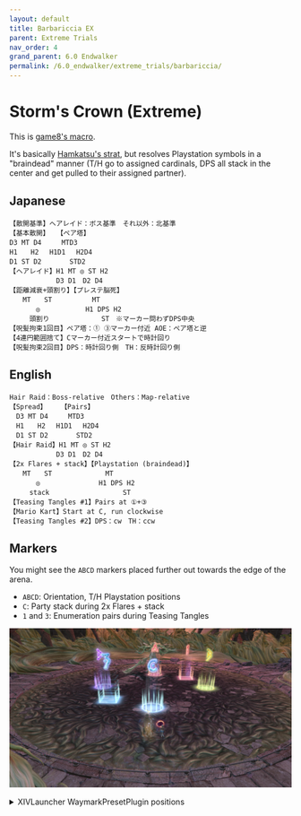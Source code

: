 ```yaml
---
layout: default
title: Barbariccia EX
parent: Extreme Trials
nav_order: 4
grand_parent: 6.0 Endwalker
permalink: /6.0_endwalker/extreme_trials/barbariccia/
---
```


# Storm's Crown (Extreme)

This is [game8's macro](https://game8.jp/ff14/477950).

It's basically [Hamkatsu's strat](https://youtu.be/e-w4nFwWw-8), but resolves Playstation symbols in a "braindead" manner (T/H go to assigned cardinals, DPS all stack in the center and get pulled to their assigned partner). 

## Japanese
```
【散開基準】ヘアレイド：ボス基準　それ以外：北基準
【基本散開】　 【ペア塔】
D3 MT D4　　　MTD3
H1　　H2　 H1D1　 H2D4
D1 ST D2　 　　 STD2
【ヘアレイド】H1 MT ◎ ST H2
　　　　　　　D3 D1　D2 D4
【距離減衰+頭割り】【プレステ脳死】
　　MT　　ST　　　　　　MT
　　　　◎ 　 　 　　　H1 DPS H2
　　　頭割り 　 　 　　　　ST　※マーカー問わずDPS中央
【呪髪拘束1回目】ペア塔：① ③マーカー付近 AOE：ペア塔と逆
【4連円範囲捨て】Cマーカー付近スタートで時計回り
【呪髪拘束2回目】DPS：時計回り側　TH：反時計回り側
```

## English
```
Hair Raid：Boss-relative　Others：Map-relative
【Spread】　　 【Pairs】
　D3 MT D4　　　MTD3
　H1　　H2　 H1D1　 H2D4
　D1 ST D2　 　　 STD2
【Hair Raid】H1 MT ◎ ST H2
　　　　　　　D3 D1　D2 D4
【2x Flares + stack】【Playstation (braindead)】
　　MT　　ST　　　　　　　　MT
　　　　◎ 　 　 　　　　　H1 DPS H2
　　　stack 　 　　　 　　　　  ST
【Teasing Tangles #1】Pairs at ①+③
【Mario Kart】Start at C, run clockwise
【Teasing Tangles #2】DPS：cw　TH：ccw
```

## Markers

You might see the `ABCD` markers placed further out towards the edge of the arena.

- `ABCD`: Orientation, T/H Playstation positions
- `C`: Party stack during 2x Flares + stack
- `1` and `3`: Enumeration pairs during Teasing Tangles

![](images/markers.jpg)
<details markdown=block>
<summary>XIVLauncher WaymarkPresetPlugin positions</summary>

```json
{"Name":"Barbariccia EX","MapID":871,"A":{"X":100.0,"Y":0.0,"Z":91.5,"ID":0,"Active":true},"B":{"X":108.5,"Y":0.0,"Z":100.0,"ID":1,"Active":true},"C":{"X":100.0,"Y":0.0,"Z":108.5,"ID":2,"Active":true},"D":{"X":91.5,"Y":0.0,"Z":100.0,"ID":3,"Active":true},"One":{"X":106.0,"Y":0.0,"Z":94.0,"ID":4,"Active":true},"Two":{"X":106.0,"Y":0.0,"Z":94.0,"ID":5,"Active":false},"Three":{"X":94.0,"Y":0.0,"Z":106.0,"ID":6,"Active":true},"Four":{"X":94.0,"Y":0.0,"Z":106.0,"ID":7,"Active":false}}
```
</details>
